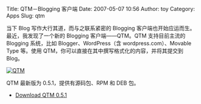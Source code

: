 Title: QTM－Blogging 客户端
Date: 2007-05-07 10:56
Author: toy
Category: Apps
Slug: qtm

当下 Blog 写作大行其道，而与之联系紧密的 Blogging
客户端也开始应运而生。最近，我发现了一个新的 Blogging 客户端——QTM。QTM
支持目前主流的 Blogging 系统，比如 Blogger、WordPress（含
wordpress.com）、Movable Type 等。使用
QTM，你可以直接在其中撰写格式化的内容，并将其提交到 Blog。

[![QTM](http://i.linuxtoy.org/i/2007/05/qtm_s.png)](http://i.linuxtoy.org/i/2007/05/qtm.png)

QTM 最新版为 0.5.1，提供有源码包、RPM 和 DEB 包。

- [Download QTM 0.5.1](http://qtm.blogistan.co.uk/)
